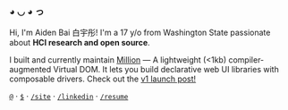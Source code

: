 ### ◕ ◡ ◕ っ 

Hi, I'm Aiden Bai 白宇彤! I'm a 17 y/o from Washington State passionate about **HCI research and open source**.

I built and currently maintain [Million](https://github.com/aidenybai/million) — A lightweight (<1kb) compiler-augmented Virtual DOM. It lets you build declarative web UI libraries with composable drivers. Check out the [v1 launch post!](https://dev.to/aidenybai/millionjs-100-release-3pna) 

[`@`](mailto:aiden.bai05@gmail.com) · [`$`](https://github.com/sponsors/aidenybai) · [`/site`](https://aidenybai.com) · [`/linkedin`](https://linkedin.com/in/aidenbai) · [`/resume`](https://www.figma.com/file/n4MkGYBP1CEc3LsXU9z1pT/Resume?node-id=0%3A1)

<!-- https://github.com/colinhacks for the readme format inspo! -->
